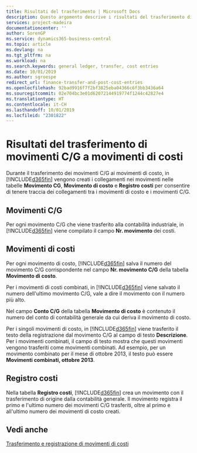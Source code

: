 ```yaml
---
title: Risultati del trasferimento | Microsoft Docs
description: Questo argomento descrive i risultati del trasferimento di movimenti C/G a movimenti di costo.
services: project-madeira
documentationcenter: ''
author: SorenGP
ms.service: dynamics365-business-central
ms.topic: article
ms.devlang: na
ms.tgt_pltfrm: na
ms.workload: na
ms.search.keywords: general ledger, transfer, cost entries
ms.date: 10/01/2019
ms.author: sgroespe
redirect_url: finance-transfer-and-post-cost-entries
ms.openlocfilehash: 92bad9916f7f2bf3825eba04366c6f3bb3436a64
ms.sourcegitcommit: 02e704bc3e01d62072144919774f1244c42827e4
ms.translationtype: HT
ms.contentlocale: it-CH
ms.lasthandoff: 10/01/2019
ms.locfileid: "2301822"
---
```

# <a name="results-of-transferring-general-ledger-entries-to-cost-entries"></a>Risultati del trasferimento di movimenti C/G a movimenti di costi
Durante il trasferimento dei movimenti C/G ai movimenti di costo, in [!INCLUDE[d365fin](includes/d365fin_md.md)] vengono creati i collegamenti nei movimenti nelle tabelle **Movimento CG**, **Movimento di costo** e **Registro costi** per consentire di tenere traccia dei collegamenti tra i movimenti di costo e i movimenti C/G.  

## <a name="general-ledger-entries"></a>Movimenti C/G  
Per ogni movimento C/G che viene trasferito alla contabilità industriale, in [!INCLUDE[d365fin](includes/d365fin_md.md)] viene compilato il campo **Nr. movimento** dei costi.  

## <a name="cost-entries"></a>Movimenti di costi  
Per ogni movimento di costo, [!INCLUDE[d365fin](includes/d365fin_md.md)] salva il numero del movimento C/G corrispondente nel campo **Nr. movimento C/G** della tabella **Movimento di costo**.  

Per i movimenti di costi combinati, in [!INCLUDE[d365fin](includes/d365fin_md.md)] viene salvato il numero dell'ultimo movimento C/G, vale a dire il movimento con il numero più alto.  

Nel campo **Conto C/G** della tabella **Movimento di costo** è contenuto il numero del conto di contabilità generale da cui deriva il movimento di costo.  

Per i singoli movimenti di costo, in [!INCLUDE[d365fin](includes/d365fin_md.md)] viene trasferito il testo della registrazione dal movimento C/G al campo di testo **Descrizione**. Per i movimenti combinati, il campo di testo mostra che questi movimenti vengono trasferiti come movimenti combinati. Ad esempio, per un movimento combinato per il mese di ottobre 2013, il testo può essere **Movimenti combinati, ottobre 2013**.  

## <a name="cost-register"></a>Registro costi  
Nella tabella **Registro costi**, [!INCLUDE[d365fin](includes/d365fin_md.md)] crea un movimento con il trasferimento di origine dalla contabilità generale. Il movimento registra il primo e l'ultimo numero dei movimenti C/G trasferiti, oltre al primo e all'ultimo numero dei movimenti di costo creati.  

## <a name="see-also"></a>Vedi anche  
[Trasferimento e registrazione di movimenti di costi](finance-transfer-and-post-cost-entries.md)   
